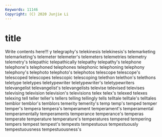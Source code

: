 ```yaml
---
Keywords: 11146
Copyright: (C) 2020 Junjie Li
---
```


# title

Write contents here!!!
y 
telegraphy's 
telekinesis 
telekinesis's 
telemarketing 
telemarketing's
telemeter 
telemeter's 
telemeters 
telemetries 
telemetry 
telemetry's 
telepathic 
telepathically 
telepathy 
telepathy's
telephone 
telephone's 
telephoned 
telephones 
telephonic 
telephoning 
telephony 
telephony's 
telephoto 
telephoto's
telephotos 
telescope 
telescope's 
telescoped 
telescopes 
telescopic 
telescoping 
telethon 
telethon's 
telethons
teletype 
teletypes 
teletypewriter 
teletypewriter's 
teletypewriters 
televangelist 
televangelist's 
televangelists 
televise 
televised
televises 
televising 
television 
television's 
televisions 
telex 
telex's 
telexed 
telexes 
telexing
tell 
teller 
teller's 
tellers 
telling 
tellingly 
tells 
telltale 
telltale's 
telltales
temblor 
temblor's 
temblors 
temerity 
temerity's 
temp 
temp's 
temped 
temper 
temper's
tempera 
tempera's 
temperament 
temperament's 
temperamental 
temperamentally 
temperaments 
temperance 
temperance's 
temperas
temperate 
temperature 
temperature's 
temperatures 
tempered 
tempering 
tempers 
tempest 
tempest's 
tempests
tempestuous 
tempestuously 
tempestuousness 
tempestuousness's 
